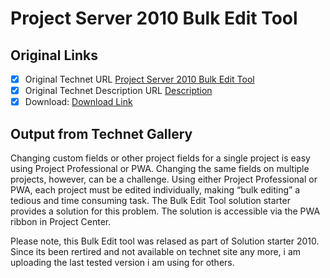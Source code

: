 # Project Server 2010 Bulk Edit Tool

## Original Links

- [x] Original Technet URL [Project Server 2010 Bulk Edit Tool](https://gallery.technet.microsoft.com/Server-2010-Bulk-Edit-Tool-688f4dea)
- [x] Original Technet Description URL [Description](https://gallery.technet.microsoft.com/Server-2010-Bulk-Edit-Tool-688f4dea/description)
- [x] Download: [Download Link](Download\BulkEditTool.zip)

## Output from Technet Gallery

Changing custom fields or other project fields for a single project is easy using Project Professional or PWA. Changing the same fields on multiple projects, however, can be a challenge. Using either Project Professional or PWA, each project must be edited  individually, making “bulk editing” a tedious and time consuming task. The Bulk Edit Tool solution starter provides a solution for this problem. The solution is accessible via the PWA ribbon in Project Center.

Please note, this Bulk Edit tool was relased as part of Solution starter 2010. Since its been rertired and not available on technet site any more, i am uploading the last tested version i am using for others.


